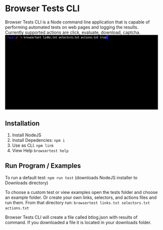 # Browser Tests CLI

Browser Tests CLI is a Node command line application that is capable of performing automated tests on web pages and logging the results. Currently supported actions are click, evaluate, download, captcha.
![](https://raw.githubusercontent.com/Brandon00x/BrowserTestsCLI/main/tests/browsertestsgif.gif)

## Installation

1. Install NodeJS
2. Install Depedencies: `npm i`
3. Use as CLI. `npm link`
4. View Help `browsertest help`

## Run Program / Examples

To run a default test: `npm run test` (downloads NodeJS installer to Downloads directory)

To choose a custom test or view examples open the tests folder and choose an example folder.
Or create your own links, selectors, and actions files and run them.
From that directory run:
`browsertest links.txt selectors.txt actions.txt`

Browser Tests CLI will create a file called btlog.json with results of command.
If you downloaded a file it is located in your downloads folder.
